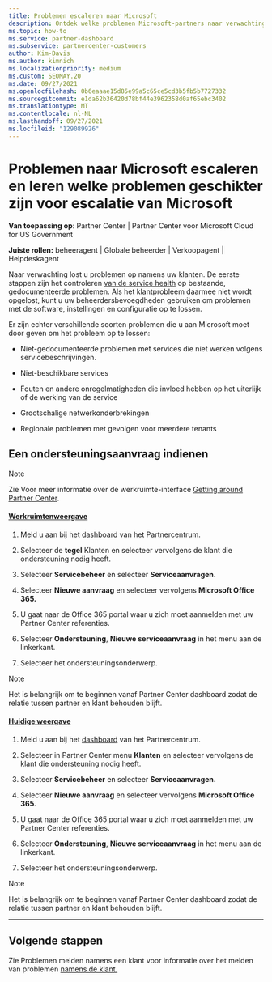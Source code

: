 ```yaml
---
title: Problemen escaleren naar Microsoft
description: Ontdek welke problemen Microsoft-partners naar verwachting zelf kunnen oplossen voor hun klanten en welke problemen ze mogelijk moeten escaleren naar Microsoft.
ms.topic: how-to
ms.service: partner-dashboard
ms.subservice: partnercenter-customers
author: Kim-Davis
ms.author: kimnich
ms.localizationpriority: medium
ms.custom: SEOMAY.20
ms.date: 09/27/2021
ms.openlocfilehash: 0b6eaaae15d85e99a5c65ce5cd3b5fb5b7727332
ms.sourcegitcommit: e1da62b36420d78bf44e3962358d0af65ebc3402
ms.translationtype: MT
ms.contentlocale: nl-NL
ms.lasthandoff: 09/27/2021
ms.locfileid: "129089926"
---
```

# <a name="escalate-problems-to-microsoft-and-learn-which-issues-are-more-suited-to-microsoft-escalation"></a>Problemen naar Microsoft escaleren en leren welke problemen geschikter zijn voor escalatie van Microsoft  

**Van toepassing op**: Partner Center | Partner Center voor Microsoft Cloud for US Government

**Juiste rollen:** beheeragent | Globale beheerder | Verkoopagent | Helpdeskagent

Naar verwachting lost u problemen op namens uw klanten. De eerste stappen zijn het controleren [van de service health](check-service-health.md) op bestaande, gedocumenteerde problemen. Als het klantprobleem daarmee niet wordt opgelost, kunt u uw beheerdersbevoegdheden gebruiken om problemen met de software, instellingen en configuratie op te lossen.

Er zijn echter verschillende soorten problemen die u aan Microsoft moet door geven om het probleem op te lossen:

- Niet-gedocumenteerde problemen met services die niet werken volgens servicebeschrijvingen.

- Niet-beschikbare services

- Fouten en andere onregelmatigheden die invloed hebben op het uiterlijk of de werking van de service

- Grootschalige netwerkonderbrekingen

- Regionale problemen met gevolgen voor meerdere tenants

## <a name="submit-a-support-request"></a>Een ondersteuningsaanvraag indienen

> [!NOTE]
> Zie Voor meer informatie over de werkruimte-interface [Getting around Partner Center](get-around-partner-center.md#turn-workspaces-on-and-off).

#### <a name="workspaces-view"></a>[Werkruimtenweergave](#tab/workspaces-view)

1. Meld u aan bij het [dashboard](https://partner.microsoft.com/dashboard) van het Partnercentrum.

2. Selecteer de **tegel** Klanten en selecteer vervolgens de klant die ondersteuning nodig heeft.

3. Selecteer **Servicebeheer** en selecteer **Serviceaanvragen.**

4. Selecteer **Nieuwe aanvraag** en selecteer vervolgens **Microsoft Office 365.**

5. U gaat naar de Office 365 portal waar u zich moet aanmelden met uw Partner Center referenties.

6. Selecteer **Ondersteuning**, **Nieuwe serviceaanvraag** in het menu aan de linkerkant.

7. Selecteer het ondersteuningsonderwerp.

> [!NOTE]
> Het is belangrijk om te beginnen vanaf Partner Center dashboard zodat de relatie tussen partner en klant behouden blijft.

#### <a name="current-view"></a>[Huidige weergave](#tab/current-view)

1. Meld u aan bij het [dashboard](https://partner.microsoft.com/dashboard) van het Partnercentrum.

2. Selecteer in Partner Center menu **Klanten** en selecteer vervolgens de klant die ondersteuning nodig heeft.

3. Selecteer **Servicebeheer** en selecteer **Serviceaanvragen.**

4. Selecteer **Nieuwe aanvraag** en selecteer vervolgens **Microsoft Office 365.**

5. U gaat naar de Office 365 portal waar u zich moet aanmelden met uw Partner Center referenties.

6. Selecteer **Ondersteuning**, **Nieuwe serviceaanvraag** in het menu aan de linkerkant.

7. Selecteer het ondersteuningsonderwerp.

> [!NOTE]
> Het is belangrijk om te beginnen vanaf Partner Center dashboard zodat de relatie tussen partner en klant behouden blijft.

* * *

## <a name="next-steps"></a>Volgende stappen

Zie Problemen melden namens een klant voor informatie over het melden van problemen [namens de klant.](report-problems-on-behalf-of-a-customer.md)
